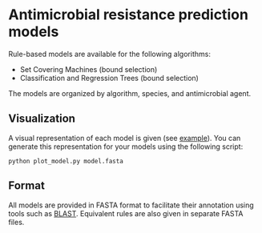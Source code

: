 # Antimicrobial resistance prediction models

Rule-based models are available for the following algorithms:
* Set Covering Machines (bound selection)
* Classification and Regression Trees (bound selection)

The models are organized by algorithm, species, and antimicrobial agent.


## Visualization

A visual representation of each model is given (see [example](https://github.com/aldro61/kover2_paper/tree/master/models/cart_b/mycobacterium%20tuberculosis/pyrazinamide/repeat_5#model)). You can generate this representation for your models using the following script:

```
python plot_model.py model.fasta
```


## Format

All models are provided in FASTA format to facilitate their annotation using tools such as [BLAST](https://blast.ncbi.nlm.nih.gov/Blast.cgi?PROGRAM=blastn&PAGE_TYPE=BlastSearch&LINK_LOC=blasthome). Equivalent rules are also given in separate FASTA files.

